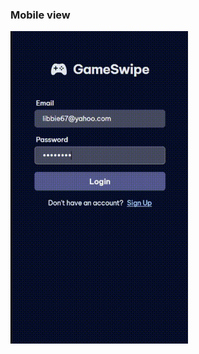 ### Mobile view

<img src="./screenshots/gameswipe (1).gif" alt="Mobile overview" style="max-height: 500px;">
